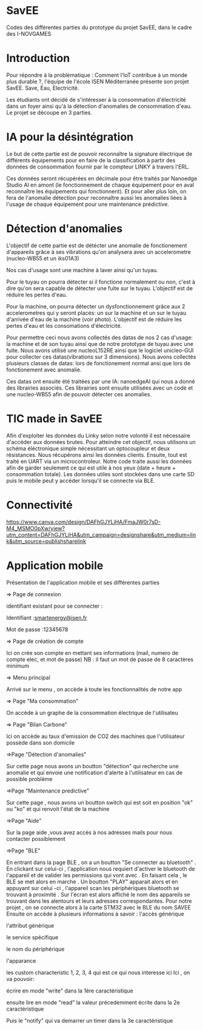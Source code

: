 # SavEE
Codes des différentes parties du prototype du projet SavEE, dans le cadre des I-NOVGAMES

# Introduction
Pour répondre à la problèmatique : Comment l'IoT contribue à un monde plus durable ?, l'équipe de l'école ISEN Méditerranée présente son projet SavEE. Save, Eau, Electricité. 

Les étudiants ont décidé de s'intéresser à la consommation d'électricité dans un foyer ainsi qu'à la détection d'anomalies de consommation d'eau. Le projet se découpe en 3 parties. 

# IA pour la désintégration
Le but de cette partie est de pouvoir reconnaître la signature électrique de différents équipements pour en faire de la classification à partir des données de consommation fournir par le compteur LINKY à travers l'ERL. 

Ces données seront récupérées en décimale pour être traités par Nanoedge Studio AI en amont (le fonctionnement de chaque équipement pour en aval reconnaître les équipements qui fonctionnent). Et pour aller plus loin, on fera de l'anomalie détection pour reconnaître aussi les anomalies liées à l'usage de chaque équipement pour une maintenance prédictive. 

# Détection d'anomalies
L'objectif de cette partie est de détécter une anomalie de fonctionement d'appareils grâce à ses vibrations qu'on analysera avec un accelerometre (nucleo-WB55 et un iks01A3)


Nos cas d'usage sont une machine à laver ainsi qu'un tuyau.
 
Pour le tuyau on pourra détecter si il fonctione normalement ou non, c'est à dire qu'on sera capable de détecter une fuite sur le tuyau. L'objectif est de réduire les pertes d'eau.

Pour la machine, on pourra détecter un dysfonctionnement grâce aux 2 accelerometres qui y seront placés: un sur la machine et un sur le tuyau d'arrivée d'eau de la machine (voir photo). L'objectif est de réduire les pertes d'eau et les consomations d'électricité.

Pour permettre ceci nous avons collectés des datas de nos 2 cas d'usage: la machine et de son tuyau ainsi que de notre prototype de tuyau avec une fuite. Nous avons utilisé une nucleoL152RE ainsi que le logiciel unicleo-GUI pour collecter ces datas(vibrations sur 3 dimensions). Nous avons collectés plusieurs classes de datas: lors de fonctionement normal ansi que lors de fonctionement avec anomalie.

Ces datas ont ensuite été traitées par une IA: nanoedgeAI qui nous a donné des librairies associés. Ces librairies sont ensuite utilisées avec un code et une nucleo-WB55 afin de pouvoir détecter ces anomalies.


# TIC made in SavEE
Afin d'exploiter les données du Linky selon notre volonté il est nécessaire d'accéder aux données brutes. Pour atteindre cet objectif, nous utilisons un schéma éléctronique simple nécessitant un optocoupleur et deux résistances. Nous récupérons ainsi les données clients. Ensuite, tout est traité en UART via un microcontroleur. Notre code traite aussi les données afin de garder seulement ce qui est utile à nos yeux (date + heure + consommation totale). Les données utiles sont stockées dans une carte SD puis le mobile peut y accéder lorsqu'il se connecte via BLE.

# Connectivité
https://www.canva.com/design/DAFhGJYLjHA/FmaJW0r7sD-M4_MSMO0pXw/view?utm_content=DAFhGJYLjHA&utm_campaign=designshare&utm_medium=link&utm_source=publishsharelink   
# Application mobile
Présentation de l'application mobile et ses différentes parties 

=> Page de connexion 

identifiant existant pour se connecter : 

Identifiant :smartenergy@isen.fr

Mot de passe :12345678

=> Page de création de compte 

Ici on crée son compte en mettant ses informations (mail, numero de compte elec, et mot de passe)
NB : il faut un mot de passe de 8 caractères minimum 

=> Menu principal

Arrivé sur le menu , on accède à toute les fonctionnalités de notre app 

=> Page "Ma consommation" 

On accède à un graphe de la consommation électrique de l'utilisateu

=> Page "Bilan Carbone"

Ici on accède au taux d'emission de CO2 des machines que l'utilisateur possède dans son domicile 

=>Page "Détection d'anomalies"

Sur cette page nous avons un boutton "détection" qui recherche une anomalie et qui envoie une notification d'alerte à l'utilisateur en cas de possible problème 

=>Page "Maintenance predictive" 

Sur cette page , nous avons un boutton switch qui est soit en position "ok" ou "ko" et qui renvoit l'état de la machine 

=>Page "Aide" 

Sur la page aide ,vous avez accès à nos adresses mails pour nous contacter possiblement 

=>Page "BLE" 

En entrant dans la page BLE , on a un boutton "Se connecter au bluetooth" . En clickant sur celui-ci , l'application nous requiert d'activer le bluetooth de l'appareil et de valider les permissions qui vont avec . En faisant cela , le BLE se met alors en marche . 
Un boutton "PLAY" apparait alors et en appuyant sur celui -ci , l'appareil scan les périphériques bluetooth se trouvant à proximité . Sur l'écran est alors affiché le nom des appareils se trouvant dans les alentours et leurs adresses correspondantes.
Pour notre projet , on se connecte alors à la carte STM32 avec le BLE du nom SAVEE
Ensuite on accède à plusieurs informations à savoir : 
l'accès générique

l'attribut générique

le service spécifique

le nom du périphérique

l'apparance

les custom characteristic 1, 2, 3, 4 qui est ce qui nous interesse ici 
Ici , on va pouvoir: 

écrire en mode "write" dans la 1ère caractéristique

ensuite lire en mode "read" la valeur précedemment écrite dans la 2e caractéristique 

Puis le "notify" qui va demarrer un timer dans la 3e caractéristique
